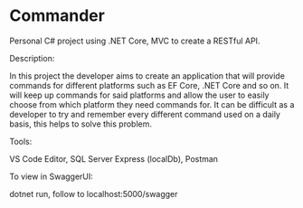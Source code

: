 # Commander

Personal C# project using .NET Core, MVC to create a RESTful API.

Description:

In this project the developer aims to create an application that will provide commands for different platforms such as EF Core, .NET Core and so on. It will keep up commands for said platforms and allow the user to easily choose from which platform they need commands for. It can be difficult as a developer to try and remember every different command used on a daily basis, this helps to solve this problem.

Tools:

VS Code Editor,
SQL Server Express (localDb),
Postman

To view in SwaggerUI:

dotnet run, follow to localhost:5000/swagger
